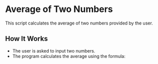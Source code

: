 # Average of Two Numbers

This script calculates the average of two numbers provided by the user.

## How It Works
- The user is asked to input two numbers.
- The program calculates the average using the formula:
